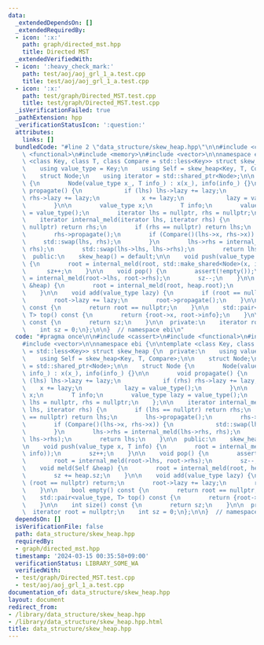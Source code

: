 ```yaml
---
data:
  _extendedDependsOn: []
  _extendedRequiredBy:
  - icon: ':x:'
    path: graph/directed_mst.hpp
    title: Directed MST
  _extendedVerifiedWith:
  - icon: ':heavy_check_mark:'
    path: test/aoj/aoj_grl_1_a.test.cpp
    title: test/aoj/aoj_grl_1_a.test.cpp
  - icon: ':x:'
    path: test/graph/Directed_MST.test.cpp
    title: test/graph/Directed_MST.test.cpp
  _isVerificationFailed: true
  _pathExtension: hpp
  _verificationStatusIcon: ':question:'
  attributes:
    links: []
  bundledCode: "#line 2 \"data_structure/skew_heap.hpp\"\n\n#include <cassert>\n#include\
    \ <functional>\n#include <memory>\n#include <vector>\n\nnamespace ebi {\n\ntemplate\
    \ <class Key, class T, class Compare = std::less<Key>> struct skew_heap {\n  private:\n\
    \    using value_type = Key;\n    using Self = skew_heap<Key, T, Compare>;\n\n\
    \    struct Node;\n    using iterator = std::shared_ptr<Node>;\n\n    struct Node\
    \ {\n        Node(value_type x_, T info_) : x(x_), info(info_) {}\n\n        void\
    \ propagate() {\n            if (lhs) lhs->lazy += lazy;\n            if (rhs)\
    \ rhs->lazy += lazy;\n            x += lazy;\n            lazy = value_type();\n\
    \        }\n\n        value_type x;\n        T info;\n        value_type lazy\
    \ = value_type();\n        iterator lhs = nullptr, rhs = nullptr;\n    };\n\n\
    \    iterator internal_meld(iterator lhs, iterator rhs) {\n        if (lhs ==\
    \ nullptr) return rhs;\n        if (rhs == nullptr) return lhs;\n        lhs->propagate();\n\
    \        rhs->propagate();\n        if (Compare()(lhs->x, rhs->x)) {\n       \
    \     std::swap(lhs, rhs);\n        }\n        lhs->rhs = internal_meld(lhs->rhs,\
    \ rhs);\n        std::swap(lhs->lhs, lhs->rhs);\n        return lhs;\n    }\n\n\
    \  public:\n    skew_heap() = default;\n\n    void push(value_type x, T info)\
    \ {\n        root = internal_meld(root, std::make_shared<Node>(x, info));\n  \
    \      sz++;\n    }\n\n    void pop() {\n        assert(!empty());\n        root\
    \ = internal_meld(root->lhs, root->rhs);\n        sz--;\n    }\n\n    void meld(Self\
    \ &heap) {\n        root = internal_meld(root, heap.root);\n        sz += heap.sz;\n\
    \    }\n\n    void add(value_type lazy) {\n        if (root == nullptr) return;\n\
    \        root->lazy += lazy;\n        root->propagate();\n    }\n\n    bool empty()\
    \ const {\n        return root == nullptr;\n    }\n\n    std::pair<value_type,\
    \ T> top() const {\n        return {root->x, root->info};\n    }\n\n    int size()\
    \ const {\n        return sz;\n    }\n\n  private:\n    iterator root = nullptr;\n\
    \    int sz = 0;\n};\n\n}  // namespace ebi\n"
  code: "#pragma once\n\n#include <cassert>\n#include <functional>\n#include <memory>\n\
    #include <vector>\n\nnamespace ebi {\n\ntemplate <class Key, class T, class Compare\
    \ = std::less<Key>> struct skew_heap {\n  private:\n    using value_type = Key;\n\
    \    using Self = skew_heap<Key, T, Compare>;\n\n    struct Node;\n    using iterator\
    \ = std::shared_ptr<Node>;\n\n    struct Node {\n        Node(value_type x_, T\
    \ info_) : x(x_), info(info_) {}\n\n        void propagate() {\n            if\
    \ (lhs) lhs->lazy += lazy;\n            if (rhs) rhs->lazy += lazy;\n        \
    \    x += lazy;\n            lazy = value_type();\n        }\n\n        value_type\
    \ x;\n        T info;\n        value_type lazy = value_type();\n        iterator\
    \ lhs = nullptr, rhs = nullptr;\n    };\n\n    iterator internal_meld(iterator\
    \ lhs, iterator rhs) {\n        if (lhs == nullptr) return rhs;\n        if (rhs\
    \ == nullptr) return lhs;\n        lhs->propagate();\n        rhs->propagate();\n\
    \        if (Compare()(lhs->x, rhs->x)) {\n            std::swap(lhs, rhs);\n\
    \        }\n        lhs->rhs = internal_meld(lhs->rhs, rhs);\n        std::swap(lhs->lhs,\
    \ lhs->rhs);\n        return lhs;\n    }\n\n  public:\n    skew_heap() = default;\n\
    \n    void push(value_type x, T info) {\n        root = internal_meld(root, std::make_shared<Node>(x,\
    \ info));\n        sz++;\n    }\n\n    void pop() {\n        assert(!empty());\n\
    \        root = internal_meld(root->lhs, root->rhs);\n        sz--;\n    }\n\n\
    \    void meld(Self &heap) {\n        root = internal_meld(root, heap.root);\n\
    \        sz += heap.sz;\n    }\n\n    void add(value_type lazy) {\n        if\
    \ (root == nullptr) return;\n        root->lazy += lazy;\n        root->propagate();\n\
    \    }\n\n    bool empty() const {\n        return root == nullptr;\n    }\n\n\
    \    std::pair<value_type, T> top() const {\n        return {root->x, root->info};\n\
    \    }\n\n    int size() const {\n        return sz;\n    }\n\n  private:\n  \
    \  iterator root = nullptr;\n    int sz = 0;\n};\n\n}  // namespace ebi"
  dependsOn: []
  isVerificationFile: false
  path: data_structure/skew_heap.hpp
  requiredBy:
  - graph/directed_mst.hpp
  timestamp: '2024-03-15 00:35:58+09:00'
  verificationStatus: LIBRARY_SOME_WA
  verifiedWith:
  - test/graph/Directed_MST.test.cpp
  - test/aoj/aoj_grl_1_a.test.cpp
documentation_of: data_structure/skew_heap.hpp
layout: document
redirect_from:
- /library/data_structure/skew_heap.hpp
- /library/data_structure/skew_heap.hpp.html
title: data_structure/skew_heap.hpp
---
```

